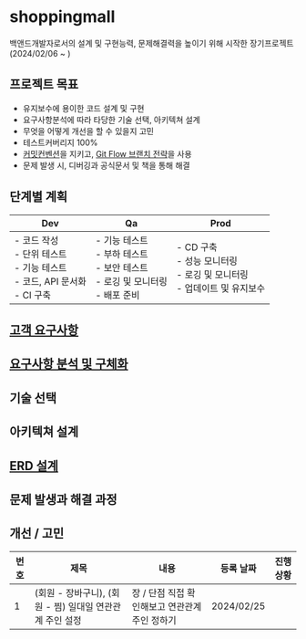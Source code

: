 # shoppingmall
백앤드개발자로서의 설계 및 구현능력, 문제해결력을 높이기 위해 시작한 장기프로젝트  
(2024/02/06 ~ )

## 프로젝트 목표
- 유지보수에 용이한 코드 설계 및 구현
- 요구사항분석에 따라 타당한 기술 선택, 아키텍쳐 설계
- 무엇을 어떻게 개선을 할 수 있을지 고민 
- 테스트커버리지 100%
- [커밋컨벤션](https://github.com/jhmin99/shoppingmall/wiki#%EC%BB%A4%EB%B0%8B-%EC%BB%A8%EB%B2%A4%EC%85%98)을 지키고, [Git Flow 브랜치 전략](https://github.com/jhmin99/shoppingmall/wiki#git-flow-%EB%B8%8C%EB%9E%9C%EC%B9%98-%EC%A0%84%EB%9E%B5)을 사용
- 문제 발생 시, 디버깅과 공식문서 및 책을 통해 해결

## 단계별 계획

|Dev|Qa|Prod|
|---|-----|---|
|- 코드 작성 <br> - 단위 테스트 <br> - 기능 테스트 <br> - 코드, API 문서화 <br> - CI 구축|- 기능 테스트 <br> - 부하 테스트 <br> - 보안 테스트 <br> - 로깅 및 모니터링 <br> - 배포 준비|- CD 구축 <br> - 성능 모니터링 <br> - 로깅 및 모니터링 <br> - 업데이트 및 유지보수|

## [고객 요구사항](https://github.com/jhmin99/shoppingmall/wiki#%EA%B3%A0%EA%B0%9D-%EC%9A%94%EA%B5%AC%EC%82%AC%ED%95%AD)

## [요구사항 분석 및 구체화](https://github.com/jhmin99/shoppingmall/wiki#%EC%9A%94%EA%B5%AC%EC%82%AC%ED%95%AD-%EB%B6%84%EC%84%9D-%EB%B0%8F-%EA%B5%AC%EC%B2%B4%ED%99%94)

## 기술 선택

## 아키텍쳐 설계

## [ERD 설계](https://github.com/jhmin99/shoppingmall/wiki#erd-%EC%84%A4%EA%B3%84) 

## 문제 발생과 해결 과정

## 개선 / 고민

|번호|제목|내용|등록 날짜|진행상황|
|---|---|---|---|---|
|1|(회원 - 장바구니), (회원 - 찜) 일대일 연관관계 주인 설정|장 / 단점 직접 확인해보고 연관관계 주인 정하기|2024/02/25||

